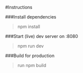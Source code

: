 #Instructions

###Install dependencies
> npm install

###Start (live) dev server on :8080
> npm run dev

###Build for production
> run npm build